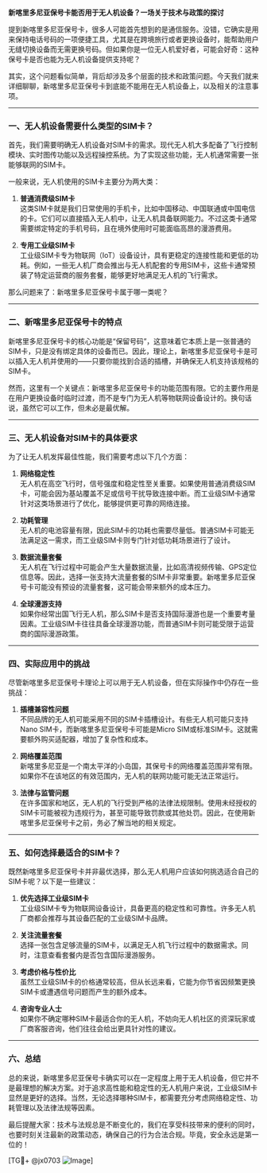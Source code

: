 **新喀里多尼亚保号卡能否用于无人机设备？一场关于技术与政策的探讨**

提到新喀里多尼亚保号卡，很多人可能首先想到的是通信服务。没错，它确实是用来保持电话号码的一项便捷工具，尤其是在跨境旅行或者更换设备时，能帮助用户无缝切换设备而无需更换号码。但如果你是一位无人机爱好者，可能会好奇：这种保号卡是否也能为无人机设备提供支持呢？

其实，这个问题看似简单，背后却涉及多个层面的技术和政策问题。今天我们就来详细聊聊，新喀里多尼亚保号卡到底能不能用在无人机设备上，以及相关的注意事项。

---

### 一、无人机设备需要什么类型的SIM卡？

首先，我们需要明确无人机设备对SIM卡的需求。现代无人机大多配备了飞行控制模块、实时图传功能以及远程操控系统。为了实现这些功能，无人机通常需要一张能够联网的SIM卡。

一般来说，无人机使用的SIM卡主要分为两大类：

1. **普通消费级SIM卡**  
   这类SIM卡就是我们日常使用的手机卡，比如中国移动、中国联通或中国电信的卡。它们可以直接插入无人机中，让无人机具备联网能力。不过这类卡通常需要绑定特定的手机号码，且在境外使用时可能面临高昂的漫游费用。

2. **专用工业级SIM卡**  
   工业级SIM卡专为物联网（IoT）设备设计，具有更稳定的连接性能和更低的功耗。例如，一些无人机厂商会推出与无人机配套的专用SIM卡，这些卡通常预装了特定运营商的服务套餐，能够更好地满足无人机的飞行需求。

那么问题来了：新喀里多尼亚保号卡属于哪一类呢？

---

### 二、新喀里多尼亚保号卡的特点

新喀里多尼亚保号卡的核心功能是“保留号码”，这意味着它本质上是一张普通的SIM卡，只是没有绑定具体的设备而已。因此，理论上，新喀里多尼亚保号卡是可以插入无人机并使用的——只要你能找到合适的插槽，并确保无人机支持该规格的SIM卡。

然而，这里有一个关键点：新喀里多尼亚保号卡的功能范围有限。它的主要作用是在用户更换设备时临时过渡，而不是专门为无人机等物联网设备设计的。换句话说，虽然它可以工作，但未必是最优解。

---

### 三、无人机设备对SIM卡的具体要求

为了让无人机发挥最佳性能，我们需要考虑以下几个方面：

1. **网络稳定性**  
   无人机在高空飞行时，信号强度和稳定性至关重要。如果使用普通消费级SIM卡，可能会因为基站覆盖不足或信号干扰导致连接中断。而工业级SIM卡通常针对这类场景进行了优化，能够提供更可靠的网络连接。

2. **功耗管理**  
   无人机的电池容量有限，因此SIM卡的功耗也需要尽量低。普通SIM卡可能无法满足这一需求，而工业级SIM卡则专门针对低功耗场景进行了设计。

3. **数据流量套餐**  
   无人机在飞行过程中可能会产生大量数据流量，比如高清视频传输、GPS定位信息等。因此，选择一张支持大流量套餐的SIM卡非常重要。新喀里多尼亚保号卡可能没有预设的流量套餐，这可能会带来额外的成本压力。

4. **全球漫游支持**  
   如果你经常出国飞行无人机，那么SIM卡是否支持国际漫游也是一个重要考量因素。工业级SIM卡往往具备全球漫游功能，而普通SIM卡则可能受限于运营商的国际漫游政策。

---

### 四、实际应用中的挑战

尽管新喀里多尼亚保号卡理论上可以用于无人机设备，但在实际操作中仍存在一些挑战：

1. **插槽兼容性问题**  
   不同品牌的无人机可能采用不同的SIM卡插槽设计。有些无人机可能只支持Nano SIM卡，而新喀里多尼亚保号卡可能是Micro SIM或标准SIM卡。这就需要额外购买适配器，增加了复杂性和成本。

2. **网络覆盖范围**  
   新喀里多尼亚是一个南太平洋的小岛国，其保号卡的网络覆盖范围非常有限。如果你不在该地区的有效范围内，无人机的联网功能可能无法正常运行。

3. **法律与监管问题**  
   在许多国家和地区，无人机的飞行受到严格的法律法规限制。使用未经授权的SIM卡可能被视为违规行为，甚至可能导致罚款或其他处罚。因此，在使用新喀里多尼亚保号卡之前，务必了解当地的相关规定。

---

### 五、如何选择最适合的SIM卡？

既然新喀里多尼亚保号卡并非最优选择，那么无人机用户应该如何挑选适合自己的SIM卡呢？以下是一些建议：

1. **优先选择工业级SIM卡**  
   工业级SIM卡专为物联网设备设计，具备更高的稳定性和可靠性。许多无人机厂商都会推荐与其设备匹配的工业级SIM卡品牌。

2. **关注流量套餐**  
   选择一张包含足够流量的SIM卡，以满足无人机飞行过程中的数据需求。同时，注意查看套餐内是否包含国际漫游服务。

3. **考虑价格与性价比**  
   虽然工业级SIM卡的价格通常较高，但从长远来看，它能为你节省因频繁更换SIM卡或遭遇信号问题而产生的额外成本。

4. **咨询专业人士**  
   如果你不确定哪种SIM卡最适合你的无人机，不妨向无人机社区的资深玩家或厂商客服咨询，他们往往会给出更具针对性的建议。

---

### 六、总结

总的来说，新喀里多尼亚保号卡确实可以在一定程度上用于无人机设备，但它并不是最理想的解决方案。对于追求高性能和稳定性的无人机用户来说，工业级SIM卡显然是更好的选择。当然，无论选择哪种SIM卡，都需要充分考虑网络稳定性、功耗管理以及法律法规等因素。

最后提醒大家：技术与法规总是不断变化的，我们在享受科技带来的便利的同时，也要时刻关注最新的政策动态，确保自己的行为合法合规。毕竟，安全永远是第一位的！

[TG💪+ @jx0703 ![Image](https://github.com/user-attachments/assets/dbca1d08-cadb-493c-b0ec-ad6f7a83f270)]